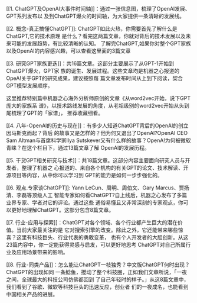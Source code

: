 [[1. ChatGPT及OpenAl大事件时间轴]]：通过一张信息图，梳理了OpenAl发展、GPT系列发布以
及到ChatGPT爆火的时间轴，为大家提供一条清晰的发展线。

[[2. 概念-真正搞懂ChatGPT]]: ChatGPT如此火热，你需要首先了解什么是ChatGPT,它的技术原理
是什么？看完这两篇文章，你就对背后的技术发展以及未来可能的发展趋势，有比较清晰的认知。
了解完ChatGPT,如果你对整个GPT家族以及OpenAl的内容感兴趣，可以查看这里面的3篇文章

[[3. 研究GPT家族更迭]]：共16篇文章。这部分主要展示了从GPT-1开始到ChatGPT爆火，GPT家
族的诞生、发展过程。这些文章均是机器之心报道的OpeA!关于GPT的研究成果，建议按照每
篇文章发布时间从上到下阅读，契合GPT模型发展顺序。

这里推荐特别篇中机器之心海外分析师原创的文章《从word2vec开始，说下GPT庞大的家族系
谱》，以技术路线发展的角度，从老祖级别的word2vec开始从头到尾梳理了GPT的「家谱」，
推荐收藏细看。

[[4. 八年-OpenAl的历史与现在]]：有多少人知道ChatGPT背后的OpenAl的创立因马斯克而起？背后
的故事又是怎样的？他为何又退出了OpenAl?OpenAl CEO Sam Altman与首席科学家Ilya
Sutskever又有什么样的故事？OpenA!为何被微软青睐？在这个栏目下，通过13篇文章了解
OpenAl的发展历程。

[[5. 干货GPT相关研究与技术]]：共18篇文章。这部分内容主要面向研究人员与开发者，整理了机器之
心报道的、来自各个机构的有关GPT的论文、技术解读、开源项目等内容，从中你可以学习到
GPT的能力是如何一步步强化的。

[[6. 观点.专家谈ChatGPT]]: Yann LeCun、周明、周伯文、Gary Marcus、贾扬清、李磊等顶级人工
智能专家如何看ChatGPT?自上线后，机器之心发布了多篇业界专家、学者对它的评论。通过这些
通俗易懂且又非常深刻的专家观点，你可以更好地理解ChatGPT。这部分包含8篇文章。

[[7.  行业-应用与探索]]：ChatGPT对各个领域、各个行业都产生巨大的潜在价值。当前大家最关注的是
它对搜索引擎的改变。除此之外，它还能带来哪些惊喜？这里有科技巨头、行业代表的勇敢变革，
也有个人开发者的大胆创新。从这23篇内容中，你一定能获得灵感与启发，可以更好地思考
ChatGPT对自己所属行业及应用场景带来的影响。

[[8.  行业-同类产品]]：怎么能让ChatGPT一枝独秀？中文版ChatGPT何时出现？ChatGPT的出现如同
一条鲶鱼，搅动了整个科技圈，正如我们文章所说，「一夜之间，全球最大的科技公司仿佛都回到
了自己年轻时的样子。」从这8篇文章中，我们看到了谷歌、微软等科技巨头的迅速反应，创业者
们的一夜成名，也能看到中国相关产品的进展。